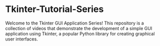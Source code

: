 # Tkinter-Tutorial-Series
Welcome to the Tkinter GUI Application Series! This repository is a collection of videos that demonstrate the development of a simple GUI application using Tkinter, a popular Python library for creating graphical user interfaces.
